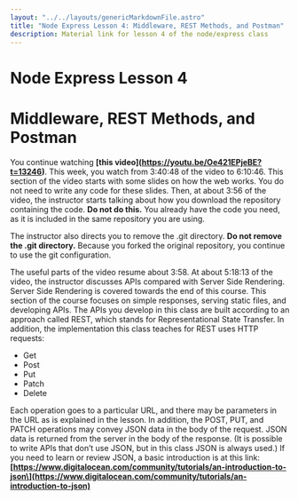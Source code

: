 ```yaml
---
layout: "../../layouts/genericMarkdownFile.astro"
title: "Node Express Lesson 4: Middleware, REST Methods, and Postman"
description: Material link for lesson 4 of the node/express class
---
```


# Node Express Lesson 4
# Middleware, REST Methods, and Postman

You continue watching **[this video\](https://youtu.be/Oe421EPjeBE?t=13246)**. This week, you watch from 3:40:48 of the video to 6:10:46. This section of the video starts with some slides on how the web works. You do not need to write any code for these slides. Then, at about 3:56 of the video, the instructor starts talking about how you download the repository containing the code. **Do not do this.** You already have the code you need, as it is included in the same repository you are using. 

The instructor also directs you to remove the .git directory. **Do not remove the .git directory.** Because you forked the original repository, you continue to use the git configuration. 

The useful parts of the video resume about 3:58. At about 5:18:13 of the video, the instructor discusses APIs compared with Server Side Rendering. Server Side Rendering is covered towards the end of this course. This section of the course focuses on simple responses, serving static files, and developing APIs. The APIs you develop in this class are built according to an approach called REST, which stands for Representational State Transfer. In addition, the implementation this class teaches for REST uses HTTP requests:

 - Get
 - Post 
 - Put 
 - Patch 
 - Delete 
 
 Each operation goes to a particular URL, and there may be parameters in the URL as is explained in the lesson. In addition, the POST, PUT, and PATCH operations may convey JSON data in the body of the request. JSON data is returned from the server in the body of the response. (It is possible to write APIs that don’t use JSON, but in this class JSON is always used.) If you need to learn or review JSON, a basic introduction is at this link: **[https://www.digitalocean.com/community/tutorials/an-introduction-to-json\](https://www.digitalocean.com/community/tutorials/an-introduction-to-json)**
